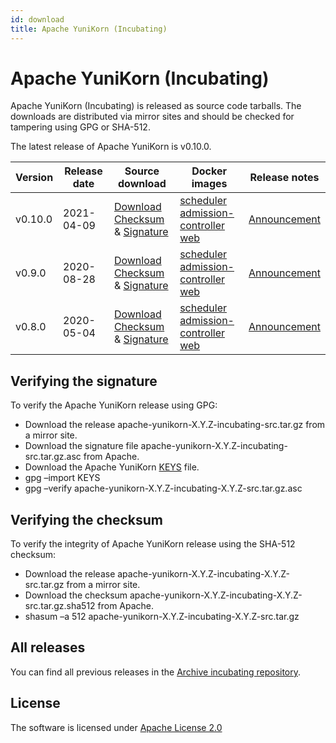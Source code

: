 ```yaml
---
id: download
title: Apache YuniKorn (Incubating)
---
```


<!--
Licensed to the Apache Software Foundation (ASF) under one
or more contributor license agreements.  See the NOTICE file
distributed with this work for additional information
regarding copyright ownership.  The ASF licenses this file
to you under the Apache License, Version 2.0 (the
"License"); you may not use this file except in compliance
with the License.  You may obtain a copy of the License at

  http://www.apache.org/licenses/LICENSE-2.0

Unless required by applicable law or agreed to in writing,
software distributed under the License is distributed on an
"AS IS" BASIS, WITHOUT WARRANTIES OR CONDITIONS OF ANY
KIND, either express or implied.  See the License for the
specific language governing permissions and limitations
under the License.
-->

# Apache YuniKorn (Incubating)

Apache YuniKorn (Incubating) is released as source code tarballs. The downloads are distributed via mirror sites and should be checked for tampering using GPG or SHA-512.

The latest release of Apache YuniKorn is v0.10.0.

|  Version   | Release date  | Source download  | Docker images  | Release notes  |
|  ----  | ----  | ----  | ----  | ----  |
| v0.10.0  | 2021-04-09 | [Download](https://www.apache.org/dyn/closer.cgi/incubator/yunikorn/0.10.0/apache-yunikorn-0.10.0-incubating-src.tar.gz)<br />[Checksum](https://downloads.apache.org/incubator/yunikorn/0.10.0/apache-yunikorn-0.10.0-incubating-src.tar.gz.sha512) & [Signature](https://downloads.apache.org/incubator/yunikorn/0.10.0/apache-yunikorn-0.10.0-incubating-src.tar.gz.asc) | [scheduler](https://hub.docker.com/layers/apache/yunikorn/scheduler-0.10.0/images/sha256-e8f44044876fb15e254a081ee43c9dd4c899069670ea1aa7b5021b86c0b1dcd1)<br />[admission-controller](https://hub.docker.com/layers/apache/yunikorn/admission-0.10.0/images/sha256-3cf0d833f09d3bc6a5af73b51316a532d91162fecd59c60ec35dd1c894eefa73)<br />[web](https://hub.docker.com/layers/apache/yunikorn/web-0.10.0/images/sha256-e0a8c3b44c4dbecacf403e5ff89ce3ddeb9b57fd68b58961173c3d1b9f95896e) | [Announcement](../release-announce/0.10.0) |
| v0.9.0  | 2020-08-28 | [Download](https://www.apache.org/dyn/closer.cgi/incubator/yunikorn/0.9.0/apache-yunikorn-0.9.0-incubating-src.tar.gz)<br />[Checksum](https://downloads.apache.org/incubator/yunikorn/0.9.0/apache-yunikorn-0.9.0-incubating-src.tar.gz.sha512) & [Signature](https://downloads.apache.org/incubator/yunikorn/0.9.0/apache-yunikorn-0.9.0-incubating-src.tar.gz.asc) | [scheduler](https://hub.docker.com/layers/apache/yunikorn/scheduler-0.9.0/images/sha256-2835a6a0988c44e7802c2e4cfa6a7c446e1188abd4d058b0d9fe370d4ec4419b)<br />[admission-controller](https://hub.docker.com/layers/apache/yunikorn/admission-0.9.0/images/sha256-ee56a910698d1c49bc57646472ea39f0fc1a99ad96a77bec391fe0151d417d34)<br />[web](https://hub.docker.com/layers/apache/yunikorn/web-0.9.0/images/sha256-db8432986475dc9f569ecbc0da72b4c6bdcecc89877240c0a6cec9af2f59ae46) | [Announcement](../release-announce/0.9.0) |
| v0.8.0  | 2020-05-04 | [Download](https://www.apache.org/dyn/closer.cgi/incubator/yunikorn/0.8.0-incubating/apache-yunikorn-0.8.0-incubating-src.tar.gz)<br />[Checksum](https://downloads.apache.org/incubator/yunikorn/0.8.0-incubating/apache-yunikorn-0.8.0-incubating-src.tar.gz.sha512) & [Signature](https://downloads.apache.org/incubator/yunikorn/0.8.0-incubating/apache-yunikorn-0.8.0-incubating-src.tar.gz.asc) | [scheduler](https://hub.docker.com/layers/apache/yunikorn/scheduler-0.8.0/images/sha256-0b35f9bb767f06af7f84f58799401ba7de7b8991f3c9724f40f733bc517193df)<br />[admission-controller](https://hub.docker.com/layers/apache/yunikorn/admission-0.8.0/images/sha256-700e9bf7bc5597ab144be9f29b489fb82d7e012ee46d34bbc26cfb91bf364124)<br />[web](https://hub.docker.com/layers/apache/yunikorn/web-0.8.0/images/sha256-83faa83ec9d1c90b40ca5bee9977c31fba31ba34f3ae9c785d994adbb545a273) | [Announcement](../release-announce/0.8.0) |

## Verifying the signature

To verify the Apache YuniKorn release using GPG:

- Download the release apache-yunikorn-X.Y.Z-incubating-src.tar.gz from a mirror site.
- Download the signature file apache-yunikorn-X.Y.Z-incubating-src.tar.gz.asc from Apache.
- Download the Apache YuniKorn [KEYS](https://downloads.apache.org/incubator/yunikorn/KEYS) file.
- gpg –import KEYS
- gpg –verify apache-yunikorn-X.Y.Z-incubating-X.Y.Z-src.tar.gz.asc

## Verifying the checksum

To verify the integrity of Apache YuniKorn release using the SHA-512 checksum:

- Download the release apache-yunikorn-X.Y.Z-incubating-X.Y.Z-src.tar.gz from a mirror site.
- Download the checksum apache-yunikorn-X.Y.Z-incubating-X.Y.Z-src.tar.gz.sha512 from Apache.
- shasum –a 512 apache-yunikorn-X.Y.Z-incubating-X.Y.Z-src.tar.gz

## All releases

You can find all previous releases in the [Archive incubating repository](https://archive.apache.org/dist/incubator/yunikorn/).

## License

The software is licensed under [Apache License 2.0](http://www.apache.org/licenses/LICENSE-2.0)



